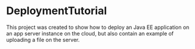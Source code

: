 # DeploymentTutorial

This project was created to show how to deploy an Java EE application on an app server instance on the cloud, but also contain an example of uploading a file on the server.